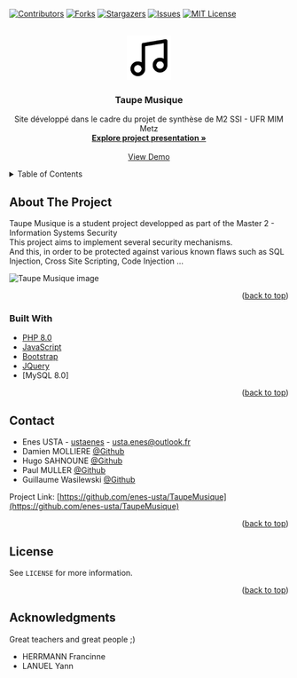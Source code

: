 <div id="top"></div>

[![Contributors][contributors-shield]][contributors-url]
[![Forks][forks-shield]][forks-url]
[![Stargazers][stars-shield]][stars-url]
[![Issues][issues-shield]][issues-url]
[![MIT License][license-shield]][license-url]


<br />
<div align="center">
  <a href="https://github.com/enes-usta/TaupeMusique">
    <img src="favicon.ico" alt="Logo" width="80" height="80">
  </a>

  <h3 align="center">Taupe Musique</h3>

  <p align="center">
    Site développé dans le cadre du projet de synthèse de M2 SSI - UFR MIM Metz
    <br />
    <a href="https://github.com/enes-usta/TaupeMusique/blob/main/ProjetSynthese2021-2022.pdf"><strong>Explore project presentation »</strong></a>
    <br />
    <br />
    <a href="">View Demo</a>
  </p>
</div>


<!-- TABLE OF CONTENTS -->
<details>
  <summary>Table of Contents</summary>
  <ol>
    <li>
      <a href="#about-the-project">About The Project</a>
      <ul>
        <li><a href="#built-with">Built With</a></li>
      </ul>
    </li>
    <li>
      <a href="#contact">Contact</a>
    </li>
    <li>
      <a href="#license">License</a>
    </li>
    <li>
      <a href="#acknowledgments">Acknowledgments</a>
    </li>
  </ol> 
</details>


<!-- ABOUT THE PROJECT -->
## About The Project

Taupe Musique is a student project developped as part of the Master 2 - Information Systems Security
<br>
This project aims to implement several security mechanisms.
<br>
And this, in order to be protected against various known flaws such as SQL Injection, Cross Site Scripting, Code Injection ...
<br>

![Taupe Musique image](https://user-images.githubusercontent.com/46798990/160223269-8bc42d05-4fc9-4cd9-b4df-bd3d8d4d47e3.png)
<p align="right">(<a href="#top">back to top</a>)</p>


### Built With

* [PHP 8.0](https://www.php.net/)
* [JavaScript](https://developer.mozilla.org/fr/docs/Learn/Getting_started_with_the_web/JavaScript_basics)
* [Bootstrap](https://getbootstrap.com)
* [JQuery](https://jquery.com)
* [MySQL 8.0]

<p align="right">(<a href="#top">back to top</a>)</p>

<!-- CONTACT -->
## Contact
* Enes USTA - [ustaenes](https://www.linkedin.com/in/ustaenes/) - usta.enes@outlook.fr
* Damien MOLLIERE [@Github](https://github.com/M2O2)
* Hugo SAHNOUNE [@Github](https://github.com/Arhamyss)
* Paul MULLER [@Github](https://github.com/solsdii)
* Guillaume Wasilewski [@Github]()

Project Link: [https://github.com/enes-usta/TaupeMusique](https://github.com/enes-usta/TaupeMusique)

<p align="right">(<a href="#top">back to top</a>)</p>

<!-- LICENSE -->
## License
See `LICENSE` for more information.

<p align="right">(<a href="#top">back to top</a>)</p>

<!-- ACKNOWLEDGMENTS -->
## Acknowledgments
Great teachers and great people ;)
* HERRMANN Francinne
* LANUEL Yann


<!-- MARKDOWN LINKS & IMAGES -->
[contributors-shield]: https://img.shields.io/github/contributors/enes-usta/TaupeMusique
[contributors-url]: https://github.com/enes-usta/TaupeMusique/graphs/contributors
[forks-shield]: https://img.shields.io/github/forks/enes-usta/TaupeMusique
[forks-url]: https://github.com/enes-usta/TaupeMusique/network
[stars-shield]: https://img.shields.io/github/stars/enes-usta/TaupeMusique?color=ff69b4
[stars-url]: https://github.com/enes-usta/TaupeMusique/stargazers
[issues-shield]: https://img.shields.io/github/issues/enes-usta/TaupeMusique
[issues-url]: https://github.com/enes-usta/TaupeMusique/issues
[license-shield]: https://img.shields.io/github/license/enes-usta/TaupeMusique
[license-url]: https://github.com/enes-usta/TaupeMusique/blob/main/LICENSE
